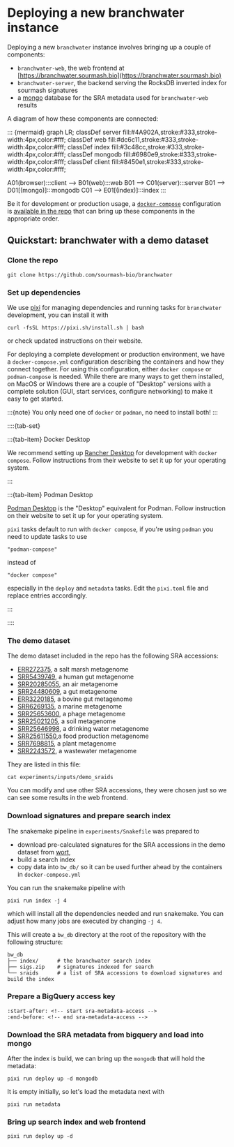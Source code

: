 # Deploying a new branchwater instance

Deploying a new `branchwater` instance involves bringing up a couple of components:
- `branchwater-web`, the web frontend at [https://branchwater.sourmash.bio](https://branchwater.sourmash.bio)
- `branchwater-server`, the backend serving the RocksDB inverted index for sourmash signatures
- a [mongo](https://www.mongodb.com/) database for the SRA metadata used for
  `branchwater-web` results

A diagram of how these components are connected:

::: {mermaid}
graph LR;
classDef server fill:#4A902A,stroke:#333,stroke-width:4px,color:#fff;
classDef web fill:#dc6c11,stroke:#333,stroke-width:4px,color:#fff;
classDef index fill:#3c48cc,stroke:#333,stroke-width:4px,color:#fff;
classDef mongodb fill:#6980e9,stroke:#333,stroke-width:4px,color:#fff;
classDef client fill:#8450e1,stroke:#333,stroke-width:4px,color:#fff;

A01(browser):::client --> B01(web):::web
B01 --> C01(server):::server
B01 --> D01[(mongo)]:::mongodb
C01 --> E01[(index)]:::index
:::

Be it for development or production usage,
a [`docker-compose`](https://docs.docker.com/compose/)
configuration is [available in the repo](https://github.com/sourmash-bio/branchwater/blob/main/docker-compose.yml)
that can bring up these components in the appropriate order.

## Quickstart: branchwater with a demo dataset

### Clone the repo

```
git clone https://github.com/sourmash-bio/branchwater
```

### Set up dependencies

We use [pixi](https://pixi.sh) for managing dependencies and running tasks for `branchwater` development,
you can install it with
```
curl -fsSL https://pixi.sh/install.sh | bash
```
or check updated instructions on their website.

For deploying a complete development or production environment,
we have a `docker-compose.yml` configuration describing the containers and how they connect together.
For using this configuration,
either `docker compose` or `podman-compose` is needed.
While there are many ways to get them installed,
on MacOS or Windows there are a couple of "Desktop" versions with a complete solution
(GUI, start services, configure networking) to make it easy to get started.

:::{note}
You only need one of `docker` or `podman`, no need to install both!
:::

::::{tab-set}

:::{tab-item} Docker Desktop

We recommend setting up [Rancher Desktop](https://rancherdesktop.io/)
for development with `docker compose`.
Follow instructions from their website to set it up for your operating system.

:::

:::{tab-item} Podman Desktop

[Podman Desktop](https://podman-desktop.io/) is the "Desktop" equivalent for Podman.
Follow instruction on their website to set it up for your operating system.

`pixi` tasks default to run with `docker compose`,
if you're using `podman` you need to update tasks to use
```
"podman-compose"
```
instead of
```
"docker compose"
```
especially in the `deploy` and `metadata` tasks.
Edit the `pixi.toml` file and replace entries accordingly.

:::

::::


### The demo dataset

The demo dataset included in the repo has the following SRA accessions:

- [ERR272375](https://trace.ncbi.nlm.nih.gov/Traces/index.html?view=run_browser&acc=ERR272375&display=metadata), a salt marsh metagenome
- [SRR5439749](https://trace.ncbi.nlm.nih.gov/Traces/index.html?view=run_browser&acc=SRR5439749&display=metadata), a human gut metagenome
- [SRR20285055](https://trace.ncbi.nlm.nih.gov/Traces/index.html?view=run_browser&acc=SRR20285055&display=metadata), an air metagenome
- [SRR24480609](https://trace.ncbi.nlm.nih.gov/Traces/index.html?view=run_browser&acc=SRR24480609&display=metadata), a gut metagenome
- [ERR3220185](https://trace.ncbi.nlm.nih.gov/Traces/index.html?view=run_browser&acc=ERR3220185&display=metadata), a bovine gut metagenome
- [SRR6269135](https://trace.ncbi.nlm.nih.gov/Traces/index.html?view=run_browser&acc=SRR6269135&display=metadata), a marine metagenome
- [SRR25653600](https://trace.ncbi.nlm.nih.gov/Traces/index.html?view=run_browser&acc=SRR25653600&display=metadata), a phage metagenome
- [SRR25021205](https://trace.ncbi.nlm.nih.gov/Traces/index.html?view=run_browser&acc=SRR25021205&display=metadata), a soil metagenome
- [SRR25646998](https://trace.ncbi.nlm.nih.gov/Traces/index.html?view=run_browser&acc=SRR25646998&display=metadata), a drinking water metagenome
- [SRR25611550](https://trace.ncbi.nlm.nih.gov/Traces/index.html?view=run_browser&acc=SRR25611550&display=metadata),a food production metagenome
- [SRR7698815](https://trace.ncbi.nlm.nih.gov/Traces/index.html?view=run_browser&acc=SRR7698815&display=metadata), a plant metagenome
- [SRR2243572](https://trace.ncbi.nlm.nih.gov/Traces/index.html?view=run_browser&acc=SRR2243572&display=metadata), a wastewater metagenome

They are listed in this file:
```
cat experiments/inputs/demo_sraids
```

You can modify and use other SRA accessions,
they were chosen just so we can see some results in the web frontend.

### Download signatures and prepare search index

The snakemake pipeline in `experiments/Snakefile` was prepared to
- download pre-calculated signatures for the SRA accessions in the demo dataset from [wort](https://wort.sourmash.bio),
- build a search index
- copy data into `bw_db/` so it can be used further ahead by the containers in `docker-compose.yml`

You can run the snakemake pipeline with
```
pixi run index -j 4
```
which will install all the dependencies needed and run snakemake.
You can adjust how many jobs are executed by changing `-j 4`.

This will create a `bw_db` directory at the root of the repository with the following structure:
```
bw_db
├── index/      # the branchwater search index
├── sigs.zip    # signatures indexed for search
└── sraids      # a list of SRA accessions to download signatures and build the index
```

### Prepare a BigQuery access key

```{include} ../buildmongo/README.md
:start-after: <!-- start sra-metadata-access -->
:end-before: <!-- end sra-metadata-access -->
```

### Download the SRA metadata from bigquery and load into mongo

After the index is build,
we can bring up the `mongodb` that will hold the metadata:
```
pixi run deploy up -d mongodb
```
It is empty initially,
so let's load the metadata next with

```
pixi run metadata
```

### Bring up search index and web frontend

```
pixi run deploy up -d
```
